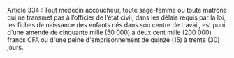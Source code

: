 Article 334 : Tout médecin accoucheur, toute sage-femme ou toute matrone qui ne transmet pas à l’officier de l’état civil, dans les délais requis par la loi, les fiches de naissance des enfants nés dans son centre de travail, est puni d'une amende de cinquante mille (50 000) à deux cent mille (200 000) francs CFA ou d'une peine d'emprisonnement de quinze (15) à trente (30) jours.